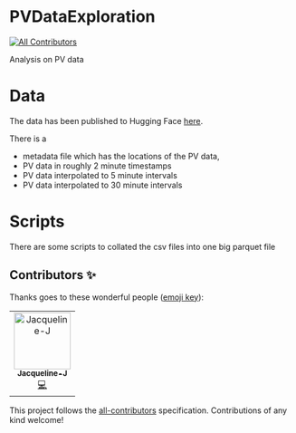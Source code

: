 # PVDataExploration
<!-- ALL-CONTRIBUTORS-BADGE:START - Do not remove or modify this section -->
[![All Contributors](https://img.shields.io/badge/all_contributors-1-orange.svg?style=flat-square)](#contributors-)
<!-- ALL-CONTRIBUTORS-BADGE:END -->
Analysis on PV data

# Data

The data has been published to Hugging Face [here](https://huggingface.co/datasets/openclimatefix/uk_pv).

There is a
- metadata file which has the locations of the PV data,
- PV data in roughly 2 minute timestamps
- PV data interpolated to 5 minute intervals
- PV data interpolated to 30 minute intervals


# Scripts

There are some scripts to collated the csv files into one big parquet file
## Contributors ✨

Thanks goes to these wonderful people ([emoji key](https://allcontributors.org/docs/en/emoji-key)):

<!-- ALL-CONTRIBUTORS-LIST:START - Do not remove or modify this section -->
<!-- prettier-ignore-start -->
<!-- markdownlint-disable -->
<table>
  <tbody>
    <tr>
      <td align="center"><a href="https://github.com/Jacqueline-J"><img src="https://avatars.githubusercontent.com/u/108654780?v=4?s=100" width="100px;" alt="Jacqueline-J"/><br /><sub><b>Jacqueline-J</b></sub></a><br /><a href="https://github.com/openclimatefix/PVDataExploration/commits?author=Jacqueline-J" title="Code">💻</a></td>
    </tr>
  </tbody>
</table>

<!-- markdownlint-restore -->
<!-- prettier-ignore-end -->

<!-- ALL-CONTRIBUTORS-LIST:END -->

This project follows the [all-contributors](https://github.com/all-contributors/all-contributors) specification. Contributions of any kind welcome!